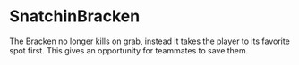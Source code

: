 # SnatchinBracken
The Bracken no longer kills on grab, instead it takes the player to its favorite spot first. This gives an opportunity for teammates to save  them.
